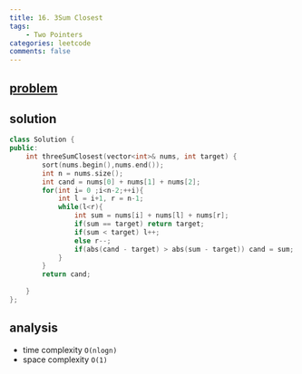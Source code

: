 ```yaml
---
title: 16. 3Sum Closest
tags:  
    - Two Pointers
categories: leetcode
comments: false
---
```


## [problem](https://leetcode.com/problems/3sum-closest/submissions/)

## solution
```c++
class Solution {
public:
    int threeSumClosest(vector<int>& nums, int target) {
        sort(nums.begin(),nums.end());
        int n = nums.size();
        int cand = nums[0] + nums[1] + nums[2];
        for(int i= 0 ;i<n-2;++i){
            int l = i+1, r = n-1;
            while(l<r){
                int sum = nums[i] + nums[l] + nums[r];
                if(sum == target) return target;
                if(sum < target) l++;
                else r--;
                if(abs(cand - target) > abs(sum - target)) cand = sum;
            }
        }
        return cand;
        
    }
};
```
## analysis
- time complexity `O(nlogn)`
- space complexity `O(1)`

